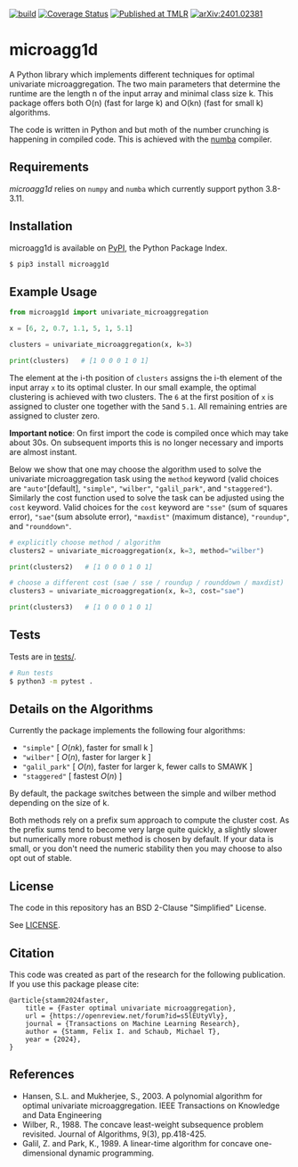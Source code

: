 [![build](https://github.com/Feelx234/microagg1d/actions/workflows/ci.yaml/badge.svg)](https://github.com/Feelx234/microagg1d/actions)
[![Coverage Status](https://coveralls.io/repos/github/Feelx234/microagg1d/badge.svg)](https://coveralls.io/github/Feelx234/microagg1d)
[![Published at TMLR](https://img.shields.io/badge/Published_at_-_TMLR_-blue)](https://openreview.net/forum?id=s5lEUtyVly)
[![arXiv:2401.02381](https://img.shields.io/badge/arXiv-2401.02381-b31b1b.svg?logo=arxiv)](https://arxiv.org/abs/2401.02381)

microagg1d
========

A Python library which implements different techniques for optimal univariate microaggregation. The two main parameters that determine the runtime are the length n of the input array and minimal class size k. This package offers both O(n) (fast for large k) and O(kn) (fast for small k) algorithms.

The code is written in Python and but moth of the number crunching is happening in compiled code. This is achieved with the [numba](https://numba.pydata.org/) compiler.

Requirements
------------

*microagg1d* relies on `numpy` and `numba` which currently support python 3.8-3.11.

Installation
------------

microagg1d is available on [PyPI](https://pypi.python.org/pypi/microagg1d), the Python Package Index.

```sh
$ pip3 install microagg1d
```

Example Usage
-------------

```python
from microagg1d import univariate_microaggregation

x = [6, 2, 0.7, 1.1, 5, 1, 5.1]

clusters = univariate_microaggregation(x, k=3)

print(clusters)   # [1 0 0 0 1 0 1]
```
The element at the i-th position of `clusters` assigns the i-th element of the input array `x` to its optimal cluster. In our small example, the optimal clustering is achieved with two clusters. The `6` at the first position of `x` is assigned to cluster one together with the `5`and `5.1`.
All remaining entries are assigned to cluster zero.


**Important notice**: On first import the code is compiled once which may take about 30s. On subsequent imports this is no longer necessary and imports are almost instant.

Below we show that one may choose the algorithm used to solve the univariate microaggregation task using the `method` keyword (valid choices are `"auto"`[default], `"simple"`, `"wilber"`, `"galil_park"`, and `"staggered"`).
Similarly the cost function used to solve the task can be adjusted using the `cost` keyword. Valid choices for the `cost` keyword are `"sse"` (sum of squares error), `"sae"`(sum absolute error), `"maxdist"` (maximum distance), `"roundup"`, and `"rounddown"`.

```python
# explicitly choose method / algorithm
clusters2 = univariate_microaggregation(x, k=3, method="wilber")

print(clusters2)   # [1 0 0 0 1 0 1]

# choose a different cost (sae / sse / roundup / rounddown / maxdist)
clusters3 = univariate_microaggregation(x, k=3, cost="sae")

print(clusters3)   # [1 0 0 0 1 0 1]
```



Tests
-----

Tests are in [tests/](https://github.com/Feelx234/microagg1d/tree/main/tests).

```sh
# Run tests
$ python3 -m pytest .
```

Details on the Algorithms
--------------

Currently the package implements the following four algorithms:
- `"simple"` [ $O(nk)$, faster for small k ]
- `"wilber"` [ $O(n)$, faster for larger k ]
- `"galil_park"` [ $O(n)$, faster for larger k, fewer calls to SMAWK ]
- `"staggered"` [ fastest $O(n)$ ]

By default, the package switches between the simple and wilber method depending on the size of k.

Both methods rely on a prefix sum approach to compute the cluster cost. As the prefix sums tend to become very large quite quickly, a slightly slower but numerically more robust method is chosen by default. If your data is small, or you don't need the numeric stability then you may choose to also opt out of stable.



License
-------

The code in this repository has an BSD 2-Clause "Simplified" License.

See [LICENSE](https://github.com/Feelx234/microagg1d/blob/master/LICENSE).



Citation
-----------

This code was created as part of the research for the following publication. If you use this package please cite:

```
@article{stamm2024faster,
	title = {Faster optimal univariate microaggregation},
	url = {https://openreview.net/forum?id=s5lEUtyVly},
	journal = {Transactions on Machine Learning Research},
	author = {Stamm, Felix I. and Schaub, Michael T},
	year = {2024},
}
```


References
----------

- Hansen, S.L. and Mukherjee, S., 2003. A polynomial algorithm for optimal univariate microaggregation. IEEE Transactions on Knowledge and Data Engineering
- Wilber, R., 1988. The concave least-weight subsequence problem revisited. Journal of Algorithms, 9(3), pp.418-425.
- Galil, Z. and Park, K., 1989. A linear-time algorithm for concave one-dimensional dynamic programming.
